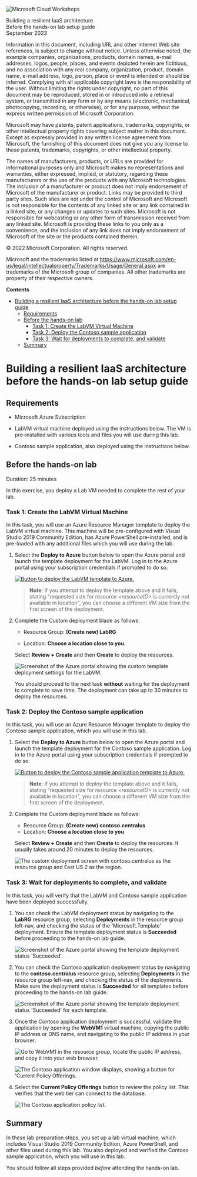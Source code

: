 ![Microsoft Cloud Workshops](https://github.com/Microsoft/MCW-Template-Cloud-Workshop/raw/main/Media/ms-cloud-workshop.png "Microsoft Cloud Workshops")

<div class="MCWHeader1">
Building a resilient IaaS architecture
</div>

<div class="MCWHeader2">
Before the hands-on lab setup guide
</div>

<div class="MCWHeader3">
September 2023

</div>

Information in this document, including URL and other Internet Web site references, is subject to change without notice. Unless otherwise noted, the example companies, organizations, products, domain names, e-mail addresses, logos, people, places, and events depicted herein are fictitious, and no association with any real company, organization, product, domain name, e-mail address, logo, person, place or event is intended or should be inferred. Complying with all applicable copyright laws is the responsibility of the user. Without limiting the rights under copyright, no part of this document may be reproduced, stored in or introduced into a retrieval system, or transmitted in any form or by any means (electronic, mechanical, photocopying, recording, or otherwise), or for any purpose, without the express written permission of Microsoft Corporation.

Microsoft may have patents, patent applications, trademarks, copyrights, or other intellectual property rights covering subject matter in this document. Except as expressly provided in any written license agreement from Microsoft, the furnishing of this document does not give you any license to these patents, trademarks, copyrights, or other intellectual property.

The names of manufacturers, products, or URLs are provided for informational purposes only and Microsoft makes no representations and warranties, either expressed, implied, or statutory, regarding these manufacturers or the use of the products with any Microsoft technologies. The inclusion of a manufacturer or product does not imply endorsement of Microsoft of the manufacturer or product. Links may be provided to third party sites. Such sites are not under the control of Microsoft and Microsoft is not responsible for the contents of any linked site or any link contained in a linked site, or any changes or updates to such sites. Microsoft is not responsible for webcasting or any other form of transmission received from any linked site. Microsoft is providing these links to you only as a convenience, and the inclusion of any link does not imply endorsement of Microsoft of the site or the products contained therein.

© 2022 Microsoft Corporation. All rights reserved.

Microsoft and the trademarks listed at <https://www.microsoft.com/en-us/legal/intellectualproperty/Trademarks/Usage/General.aspx> are trademarks of the Microsoft group of companies. All other trademarks are property of their respective owners.

**Contents**

- [Building a resilient IaaS architecture before the hands-on lab setup guide](#building-a-resilient-iaas-architecture-before-the-hands-on-lab-setup-guide)
  - [Requirements](#requirements)
  - [Before the hands-on lab](#before-the-hands-on-lab)
    - [Task 1: Create the LabVM Virtual Machine](#task-1-create-the-labvm-virtual-machine)
    - [Task 2: Deploy the Contoso sample application](#task-2-deploy-the-contoso-sample-application)
    - [Task 3: Wait for deployments to complete, and validate](#task-3-wait-for-deployments-to-complete-and-validate)
  - [Summary](#summary)

# Building a resilient IaaS architecture before the hands-on lab setup guide 

## Requirements

- Microsoft Azure Subscription

- LabVM virtual machine deployed using the instructions below. The VM is pre-installed with various tools and files you will use during this lab.

- Contoso sample application, also deployed using the instructions below.

## Before the hands-on lab

Duration: 25 minutes

In this exercise, you deploy a Lab VM needed to complete the rest of your lab.

### Task 1: Create the LabVM Virtual Machine

In this task, you will use an Azure Resource Manager template to deploy the LabVM virtual machine. This machine will be pre-configured with Visual Studio 2019 Community Edition, has Azure PowerShell pre-installed, and is pre-loaded with any additional files which you will use during the lab.

1. Select the **Deploy to Azure** button below to open the Azure portal and launch the template deployment for the LabVM. Log in to the Azure portal using your subscription credentials if prompted to do so.

    [![Button to deploy the LabVM template to Azure.](https://aka.ms/deploytoazurebutton "Deploy the LabVM template to Azure")](https://portal.azure.com/#create/Microsoft.Template/uri/https%3A%2F%2Fraw.githubusercontent.com%2Fyungchou%2Fcontoso.insurance%2Fmaster%2FHands-on%20lab%2FResources%2Ftemplates%2Flab-vm.json)

    > **Note**: If you attempt to deploy the template above and it fails, stating "requested size for resource *\<resourceID\>* is currently not available in location", you can choose a different VM size from the first screen of the deployment. 

2. Complete the Custom deployment blade as follows:

    - Resource Group: **(Create new) LabRG**
  
    - Location: **Choose a location close to you**.

    Select **Review + Create** and then **Create** to deploy the resources.

    ![Screenshot of the Azure portal showing the custom template deployment settings for the LabVM.](images/BeforeTheHOL/labvm-deploy1.png "Screenshot of the Azure portal showing the custom template deployment settings for the LabVM")

    You should proceed to the next task **without** waiting for the deployment to complete to save time. The deployment can take up to 30 minutes to deploy the resources.

### Task 2: Deploy the Contoso sample application

In this task, you will use an Azure Resource Manager template to deploy the Contoso sample application, which you will use in this lab.

1. Select the **Deploy to Azure** button below to open the Azure portal and launch the template deployment for the Contoso sample application. Log in to the Azure portal using your subscription credentials if prompted to do so.

    [![Button to deploy the Contoso sample application template to Azure.](https://aka.ms/deploytoazurebutton "Deploy the Contoso sample application template to Azure")](https://portal.azure.com/#create/Microsoft.Template/uri/https%3A%2F%2Fraw.githubusercontent.com%2Fyungchou%2Fcontoso.insurance%2Fmaster%2FHands-on%20lab%2FResources%2Ftemplates%2Fcontoso-iaas.json)

    > **Note**: If you attempt to deploy the template above and it fails, stating "requested size for resource *\<resourceID\>* is currently not available in location", you can choose a different VM size from the first screen of the deployment.

2. Complete the Custom deployment blade as follows:

    - Resource Group: **(Create new) contoso.centralus**
    - Location: **Choose a location close to you**

    Select **Review + Create** and then **Create** to deploy the resources. It usually takes around 20 minutes to deploy the resources.

    ![The custom deployment screen with contoso.centralus as the resource group and East US 2 as the region.](images/BeforeTheHOL/contoso-deploy1.png "Custom deployment")

### Task 3: Wait for deployments to complete, and validate

In this task, you will verify that the LabVM and Contoso sample application have been deployed successfully.

1. You can check the LabVM deployment status by navigating to the **LabRG** resource group, selecting **Deployments** in the resource group left-nav, and checking the status of the 'Microsoft.Template' deployment. Ensure the template deployment status is **Succeeded** before proceeding to the hands-on lab guide.

    ![Screenshot of the Azure portal showing the template deployment status 'Succeeded'.](images/BeforeTheHOL/deployment-succeeded.png "Screenshot of the Azure portal showing the template deployment status Succeeded")

2. You can check the Contoso application deployment status by navigating to the **contoso.centralus** resource group, selecting **Deployments** in the resource group left-nav, and checking the status of the deployments. Make sure the deployment status is **Succeeded** for all templates before proceeding to the hands-on lab guide.

    ![Screenshot of the Azure portal showing the template deployment status 'Succeeded' for each template.](images/BeforeTheHOL/contoso-success1.png "Screenshot of the Azure portal showing the template deployment status Succeeded for each template")

3. Once the Contoso application deployment is successful, validate the application by opening the **WebVM1** virtual machine, copying the public IP address or DNS name, and navigating to the public IP address in your browser.

    ![Go to WebVM1 in the resource group, locate the public IP address, and copy it into your web browser.](images/BeforeTheHOL/contoso-webvmpubip.png "Copy WebVM1 public IP address")

    ![The Contoso application window displays, showing a button for 'Current Policy Offerings.](images/BeforeTheHOL/contoso-app.png "Contoso application")

4. Select the **Current Policy Offerings** button to review the policy list. This verifies that the web tier can connect to the database.

    ![The Contoso application policy list.](images/BeforeTheHOL/contoso-policy.png "Contoso policies")

## Summary

In these lab preparation steps, you set up a lab virtual machine, which includes Visual Studio 2019 Community Edition, Azure PowerShell, and other files used during this lab. You also deployed and verified the Contoso sample application, which you will use in this lab.

You should follow all steps provided *before* attending the hands-on lab.

